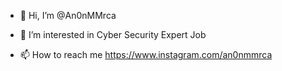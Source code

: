 - 👋 Hi, I’m @An0nMMrca
- 👀 I’m interested in Cyber Security Expert Job

- 📫 How to reach me https://www.instagram.com/an0nmmrca

<!---
127.0.0.1 sweet 127.0.0.1
--->
